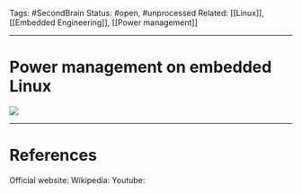 Tags: #SecondBrain 
Status: #open, #unprocessed
Related: [[Linux]], [[Embedded Engineering]], [[Power management]]

---
# Power management on embedded Linux


![](https://www.youtube.com/watch?v=DJDrfsSgqO0&list=WL&index=81&t=38s)




---
# References
Official website:
Wikipedia:
Youtube: